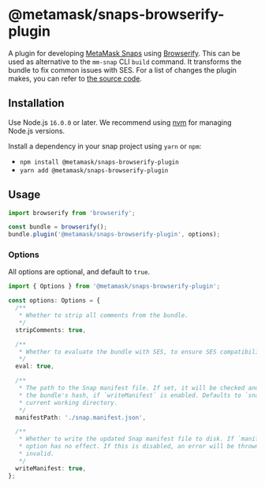 # @metamask/snaps-browserify-plugin

A plugin for developing [MetaMask Snaps](https://docs.metamask.io/guide/snaps.html) using [Browserify](https://browserify.org/). This can be used as alternative to the `mm-snap` CLI `build` command. It transforms the bundle to fix common issues with SES. For a list of changes the plugin makes, you can refer to [the source code](../utils/src/post-process.ts).

## Installation

Use Node.js `16.0.0` or later. We recommend using [nvm](https://github.com/nvm-sh/nvm) for managing Node.js versions.

Install a dependency in your snap project using `yarn` or `npm`:

- `npm install @metamask/snaps-browserify-plugin`
- `yarn add @metamask/snaps-browserify-plugin`

## Usage

```ts
import browserify from 'browserify';

const bundle = browserify();
bundle.plugin('@metamask/snaps-browserify-plugin', options);
```

### Options

All options are optional, and default to `true`.

```ts
import { Options } from '@metamask/snaps-browserify-plugin';

const options: Options = {
  /**
   * Whether to strip all comments from the bundle.
   */
  stripComments: true,

  /**
   * Whether to evaluate the bundle with SES, to ensure SES compatibility.
   */
  eval: true,

  /**
   * The path to the Snap manifest file. If set, it will be checked and automatically updated with
   * the bundle's hash, if `writeManifest` is enabled. Defaults to `snap/manifest.json` in the
   * current working directory.
   */
  manifestPath: './snap.manifest.json',

  /**
   * Whether to write the updated Snap manifest file to disk. If `manifestPath` is not set, this
   * option has no effect. If this is disabled, an error will be thrown if the manifest file is
   * invalid.
   */
  writeManifest: true,
};
```
